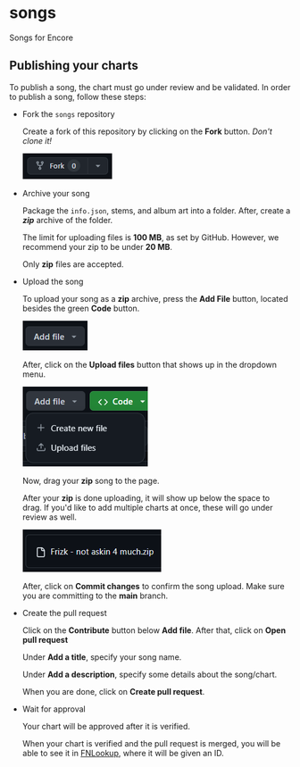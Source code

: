 # songs
Songs for Encore

## Publishing your charts

To publish a song, the chart must go under review and be validated.
In order to publish a song, follow these steps:

- Fork the `songs` repository

    Create a fork of this repository by clicking on the **Fork** button. *Don't clone it!*

    ![fork](images/fork.png)

- Archive your song
    
    Package the `info.json`, stems, and album art into a folder. After, create a ***zip*** archive of the folder.

    The limit for uploading files is **100 MB**, as set by GitHub. However, we recommend your zip to be under **20 MB**.

    Only **zip** files are accepted.

- Upload the song

    To upload your song as a **zip** archive, press the **Add File** button, located besides the green **Code** button.

    ![add-file](images/add-file.png)

    After, click on the **Upload files** button that shows up in the dropdown menu.

    ![add-new-file](images/add-new-file.png)

    Now, drag your **zip** song to the page.

    After your **zip** is done uploading, it will show up below the space to drag. If you'd like to add multiple charts at once, these will go under review as well.

    ![fileupload](images/fileupload.png)

    After, click on **Commit changes** to confirm the song upload. Make sure you are committing to the **main** branch.

- Create the pull request

    Click on the **Contribute** button below **Add file**. After that, click on **Open pull request**

    Under **Add a title**, specify your song name.

    Under **Add a description**, specify some details about the song/chart.

    When you are done, click on **Create pull request**.

- Wait for approval

    Your chart will be approved after it is verified.

    When your chart is verified and the pull request is merged, you will be able to see it in [FNLookup](https://fnlookup.github.io/encore/), where it will be given an ID.